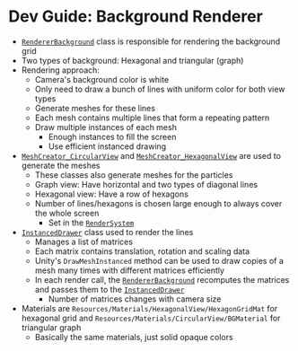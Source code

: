 # Dev Guide: Background Renderer

- [`RendererBackground`][1] class is responsible for rendering the background grid
- Two types of background: Hexagonal and triangular (graph)
- Rendering approach:
	- Camera's background color is white
	- Only need to draw a bunch of lines with uniform color for both view types
	- Generate meshes for these lines
	- Each mesh contains multiple lines that form a repeating pattern
	- Draw multiple instances of each mesh
		- Enough instances to fill the screen
		- Use efficient instanced drawing
- [`MeshCreator_CircularView`][2] and [`MeshCreator_HexagonalView`][3] are used to generate the meshes
	- These classes also generate meshes for the particles
	- Graph view: Have horizontal and two types of diagonal lines
	- Hexagonal view: Have a row of hexagons
	- Number of lines/hexagons is chosen large enough to always cover the whole screen
		- Set in the [`RenderSystem`][4]
- [`InstancedDrawer`][5] class used to render the lines
	- Manages a list of matrices
	- Each matrix contains translation, rotation and scaling data
	- Unity's `DrawMeshInstanced` method can be used to draw copies of a mesh many times with different matrices efficiently
	- In each render call, the [`RendererBackground`][1] recomputes the matrices and passes them to the [`InstancedDrawer`][5]
		- Number of matrices changes with camera size
- Materials are `Resources/Materials/HexagonalView/HexagonGridMat` for hexagonal grid and `Resources/Materials/CircularView/BGMaterial` for triangular graph
	- Basically the same materials, just solid opaque colors



[1]: xref:AS2.Visuals.RendererBackground
[2]: xref:AS2.Visuals.MeshCreator_CircularView
[3]: xref:AS2.Visuals.MeshCreator_HexagonalView
[4]: xref:AS2.Visuals.RenderSystem
[5]: xref:AS2.Visuals.InstancedDrawer
